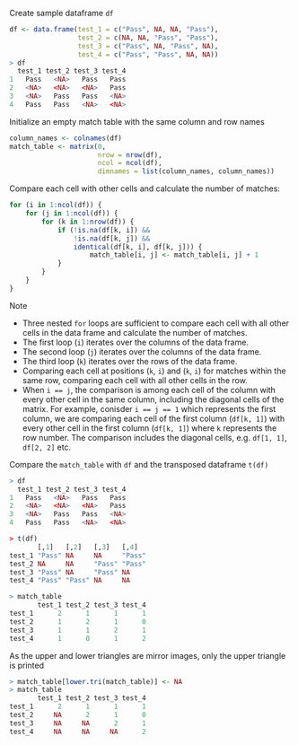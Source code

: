 Create sample dataframe `df`

```R
df <- data.frame(test_1 = c("Pass", NA, NA, "Pass"),
                 test_2 = c(NA, NA, "Pass", "Pass"),
                 test_3 = c("Pass", NA, "Pass", NA),
                 test_4 = c("Pass", "Pass", NA, NA))
> df
  test_1 test_2 test_3 test_4
1   Pass   <NA>   Pass   Pass
2   <NA>   <NA>   <NA>   Pass
3   <NA>   Pass   Pass   <NA>
4   Pass   Pass   <NA>   <NA>
```

Initialize an empty match table with the same column and row names
```R
column_names <- colnames(df)
match_table <- matrix(0,
                      nrow = nrow(df),
                      ncol = ncol(df),
                      dimnames = list(column_names, column_names))
```

Compare each cell with other cells and calculate the number of matches:
```R
for (i in 1:ncol(df)) {
    for (j in 1:ncol(df)) {
        for (k in 1:nrow(df)) {
            if (!is.na(df[k, i]) && 
                !is.na(df[k, j]) &&
                identical(df[k, i], df[k, j])) {
                    match_table[i, j] <- match_table[i, j] + 1
            }
        }
    }
}
```
Note
- Three nested `for` loops are sufficient to compare each cell with all other cells in the data frame and calculate the number of matches.
- The first loop (`i`) iterates over the columns of the data frame.
- The second loop (`j`) iterates over the columns of the data frame.
- The third loop (`k`) iterates over the rows of the data frame.
- Comparing each cell at positions (`k`, `i`) and (`k`, `i`) for matches within the same row, comparing each cell with all other cells in the row.
- When `i == j`, the comparison is among each cell of the column with every other cell in the same column, including the diagonal cells of the matrix. For example, conisder `i == j == 1` which represents the first column, we are comparing each cell of the first column (`df[k, 1]`) with every other cell in the first column (`df[k, 1]`) where `k` represents the row number. The comparison includes the diagonal cells, e.g. `df[1, 1]`, `df[2, 2]` etc.

Compare the `match_table` with `df` and the transposed dataframe `t(df)`
```R
> df
  test_1 test_2 test_3 test_4
1   Pass   <NA>   Pass   Pass
2   <NA>   <NA>   <NA>   Pass
3   <NA>   Pass   Pass   <NA>
4   Pass   Pass   <NA>   <NA>

> t(df)
       [,1]   [,2]   [,3]   [,4]  
test_1 "Pass" NA     NA     "Pass"
test_2 NA     NA     "Pass" "Pass"
test_3 "Pass" NA     "Pass" NA    
test_4 "Pass" "Pass" NA     NA 

> match_table
       test_1 test_2 test_3 test_4
test_1      2      1      1      1
test_2      1      2      1      0
test_3      1      1      2      1
test_4      1      0      1      2
```
 
As the upper and lower triangles are mirror images, only the upper triangle is printed
```R
> match_table[lower.tri(match_table)] <- NA
> match_table
       test_1 test_2 test_3 test_4
test_1      2      1      1      1
test_2     NA      2      1      0
test_3     NA     NA      2      1
test_4     NA     NA     NA      2
```
